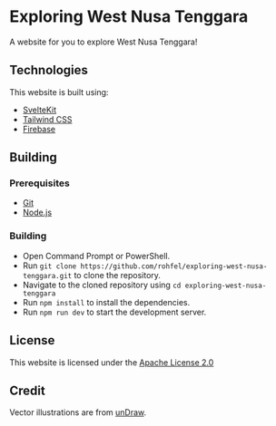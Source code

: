 # Exploring West Nusa Tenggara

A website for you to explore West Nusa Tenggara!

## Technologies

This website is built using:

- [SvelteKit](https://kit.svelte.dev/)
- [Tailwind CSS](https://tailwindcss.com/)
- [Firebase](https://firebase.google.com/)

## Building

### Prerequisites

- [Git](https://git-scm.com/)
- [Node.js](https://nodejs.org/)

### Building

- Open Command Prompt or PowerShell.
- Run `git clone https://github.com/rohfel/exploring-west-nusa-tenggara.git` to clone the repository.
- Navigate to the cloned repository using `cd exploring-west-nusa-tenggara`
- Run `npm install` to install the dependencies.
- Run `npm run dev` to start the development server.

## License

This website is licensed under the [Apache License 2.0](https://opensource.org/licenses/Apache-2.0)

## Credit

Vector illustrations are from [unDraw](https://undraw.co/).
